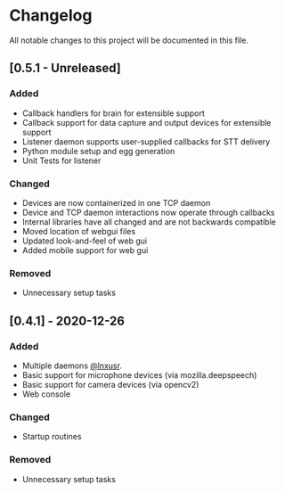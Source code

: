 # Changelog

All notable changes to this project will be documented in this file.

## [0.5.1 - Unreleased]

### Added

- Callback handlers for brain for extensible support
- Callback support for data capture and output devices for extensible support
- Listener daemon supports user-supplied callbacks for STT delivery
- Python module setup and egg generation
- Unit Tests for listener

### Changed

- Devices are now containerized in one TCP daemon
- Device and TCP daemon interactions now operate through callbacks
- Internal libraries have all changed and are not backwards compatible
- Moved location of webgui files
- Updated look-and-feel of web gui
- Added mobile support for web gui

### Removed

- Unnecessary setup tasks


## [0.4.1] - 2020-12-26

### Added

- Multiple daemons [@lnxusr](https://github.com/lnxusr1).
- Basic support for microphone devices (via mozilla.deepspeech)
- Basic support for camera devices (via opencv2)
- Web console

### Changed

- Startup routines

### Removed

- Unnecessary setup tasks

